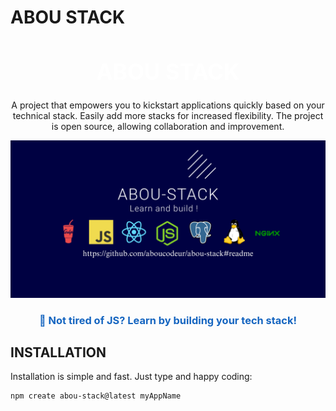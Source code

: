 # ABOU STACK

<h1 align="center" style="color:white; font-size:2.5em;">
  ABOU STACK
</h1>

<p align="center">
  A project that empowers you to kickstart applications quickly based on your technical stack. Easily add more stacks for increased flexibility. The project is open source, allowing collaboration and improvement.
</p>

<div align="center">
  <img src="abou_stack.png" alt="abou-stack" />
  <h3 style="color:#1565c0;">
    🚀 Not tired of JS? Learn by building your tech stack!
  </h3>
</div>

## INSTALLATION

Installation is simple and fast. Just type and happy coding:

```bash
npm create abou-stack@latest myAppName
